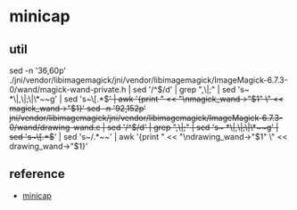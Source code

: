 # minicap

## util
sed -n '36,60p' ./jni/vendor/libimagemagick/jni/vendor/libimagemagick/ImageMagick-6.7.3-0/wand/magick-wand-private.h | sed '/^$/d' | grep ",\|;" | sed 's~ *\|,\|;\|\*~~g' | sed 's~\[.*$~~' | awk '{print "            << \"\\nmagick_wand->"$1" \" << magick_wand->"$1}'
sed -n '92,152p' jni/vendor/libimagemagick/jni/vendor/libimagemagick/ImageMagick-6.7.3-0/wand/drawing-wand.c | sed '/^$/d' | grep ",\|;" | sed 's~ *\|,\|;\|\*~~g' | sed 's~\[.*$~~' | sed 's~/.*~~' | awk '{print "            << \"\\ndrawing_wand->"$1" \" << drawing_wand->"$1}'

## reference
- [minicap](https://github.com/openstf/minicap)